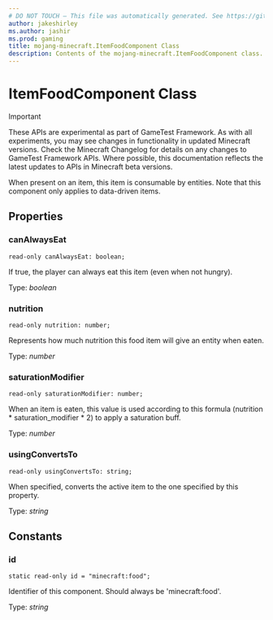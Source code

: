 ```yaml
---
# DO NOT TOUCH — This file was automatically generated. See https://github.com/Mojang/MinecraftApiDocsGenerator to modify descriptions, examples, etc.
author: jakeshirley
ms.author: jashir
ms.prod: gaming
title: mojang-minecraft.ItemFoodComponent Class
description: Contents of the mojang-minecraft.ItemFoodComponent class.
---
```

# ItemFoodComponent Class
>[!IMPORTANT]
>These APIs are experimental as part of GameTest Framework. As with all experiments, you may see changes in functionality in updated Minecraft versions. Check the Minecraft Changelog for details on any changes to GameTest Framework APIs. Where possible, this documentation reflects the latest updates to APIs in Minecraft beta versions.

When present on an item, this item is consumable by entities. Note that this component only applies to data-driven items.

## Properties

### **canAlwaysEat**
`read-only canAlwaysEat: boolean;`

If true, the player can always eat this item (even when not hungry).

Type: *boolean*

### **nutrition**
`read-only nutrition: number;`

Represents how much nutrition this food item will give an entity when eaten.

Type: *number*

### **saturationModifier**
`read-only saturationModifier: number;`

When an item is eaten, this value is used according to this formula (nutrition * saturation_modifier * 2) to apply a saturation buff.

Type: *number*

### **usingConvertsTo**
`read-only usingConvertsTo: string;`

When specified, converts the active item to the one specified by this property.

Type: *string*

## Constants

### **id**
`static read-only id = "minecraft:food";`

Identifier of this component. Should always be 'minecraft:food'.

Type: *string*
